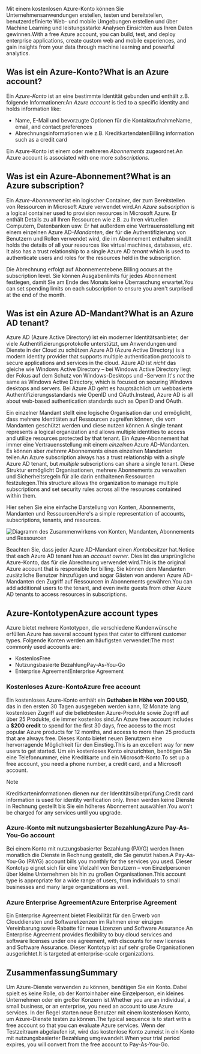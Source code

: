 <span data-ttu-id="9ac22-101">Mit einem kostenlosen Azure-Konto können Sie Unternehmensanwendungen erstellen, testen und bereitstellen, benutzerdefinierte Web- und mobile Umgebungen erstellen und über Machine Learning und leistungsstarke Analysen Einsichten aus Ihren Daten gewinnen.</span><span class="sxs-lookup"><span data-stu-id="9ac22-101">With a free Azure account, you can build, test, and deploy enterprise applications, create custom web and mobile experiences, and gain insights from your data through machine learning and powerful analytics.</span></span>

## <a name="what-is-an-azure-account"></a><span data-ttu-id="9ac22-102">Was ist ein Azure-Konto?</span><span class="sxs-lookup"><span data-stu-id="9ac22-102">What is an Azure account?</span></span>

<span data-ttu-id="9ac22-103">Ein _Azure-Konto_ ist an eine bestimmte Identität gebunden und enthält z.B. folgende Informationen:</span><span class="sxs-lookup"><span data-stu-id="9ac22-103">An _Azure account_ is tied to a specific identity and holds information like:</span></span>

- <span data-ttu-id="9ac22-104">Name, E-Mail und bevorzugte Optionen für die Kontaktaufnahme</span><span class="sxs-lookup"><span data-stu-id="9ac22-104">Name, email, and contact preferences</span></span>
- <span data-ttu-id="9ac22-105">Abrechnungsinformationen wie z.B. Kreditkartendaten</span><span class="sxs-lookup"><span data-stu-id="9ac22-105">Billing information such as a credit card</span></span>

<span data-ttu-id="9ac22-106">Ein Azure-Konto ist einem oder mehreren _Abonnements_ zugeordnet.</span><span class="sxs-lookup"><span data-stu-id="9ac22-106">An Azure account is associated with one more  _subscriptions_.</span></span>

## <a name="what-is-an-azure-subscription"></a><span data-ttu-id="9ac22-107">Was ist ein Azure-Abonnement?</span><span class="sxs-lookup"><span data-stu-id="9ac22-107">What is an Azure subscription?</span></span>

<span data-ttu-id="9ac22-108">Ein _Azure-Abonnement_ ist ein logischer Container, der zum Bereitstellen von Ressourcen in Microsoft Azure verwendet wird.</span><span class="sxs-lookup"><span data-stu-id="9ac22-108">An _Azure subscription_ is a logical container used to provision resources in Microsoft Azure.</span></span> <span data-ttu-id="9ac22-109">Er enthält Details zu all Ihren Ressourcen wie z.B. zu Ihren virtuellen Computern, Datenbanken usw. Er hat außerdem eine Vertrauensstellung mit einem einzelnen Azure AD-_Mandanten_, der für die Authentifizierung von Benutzern und Rollen verwendet wird, die im Abonnement enthalten sind.</span><span class="sxs-lookup"><span data-stu-id="9ac22-109">It holds the details of all your resources like virtual machines, databases, etc. It also has a trust relationship to a single Azure AD _tenant_ which is used to authenticate users and roles for the resources held in the subscription.</span></span>

<span data-ttu-id="9ac22-110">Die Abrechnung erfolgt auf Abonnementebene.</span><span class="sxs-lookup"><span data-stu-id="9ac22-110">Billing occurs at the subscription level.</span></span> <span data-ttu-id="9ac22-111">Sie können Ausgabenlimits für jedes Abonnement festlegen, damit Sie am Ende des Monats keine Überraschung erwartet.</span><span class="sxs-lookup"><span data-stu-id="9ac22-111">You can set spending limits on each subscription to ensure you aren't surprised at the end of the month.</span></span> 

## <a name="what-is-an-azure-ad-tenant"></a><span data-ttu-id="9ac22-112">Was ist ein Azure AD-Mandant?</span><span class="sxs-lookup"><span data-stu-id="9ac22-112">What is an Azure AD tenant?</span></span>

<span data-ttu-id="9ac22-113">Azure AD (Azure Active Directory) ist ein moderner Identitätsanbieter, der viele Authentifizierungsprotokolle unterstützt, um Anwendungen und Dienste in der Cloud zu schützen.</span><span class="sxs-lookup"><span data-stu-id="9ac22-113">Azure AD (Azure Active Directory) is a modern identity provider that supports multiple authentication protocols to secure applications and services in the cloud.</span></span> <span data-ttu-id="9ac22-114">Azure AD ist _nicht_ das gleiche wie Windows Active Directory – bei Windows Active Directory liegt der Fokus auf dem Schutz von Windows-Desktops und -Servern.</span><span class="sxs-lookup"><span data-stu-id="9ac22-114">It's _not_ the same as Windows Active Directory, which is focused on securing Windows desktops and servers.</span></span> <span data-ttu-id="9ac22-115">Bei Azure AD geht es hauptsächlich um webbasierte Authentifizierungsstandards wie OpenID und OAuth.</span><span class="sxs-lookup"><span data-stu-id="9ac22-115">Instead, Azure AD is all about web-based authentication standards such as OpenID and OAuth.</span></span>

<span data-ttu-id="9ac22-116">Ein einzelner Mandant stellt eine logische Organisation dar und ermöglicht, dass mehrere Identitäten auf Ressourcen zugreifen können, die vom Mandanten geschützt werden und diese nutzen können.</span><span class="sxs-lookup"><span data-stu-id="9ac22-116">A single tenant represents a logical organization and allows multiple identities to access and utilize resources protected by that tenant.</span></span> <span data-ttu-id="9ac22-117">Ein Azure-Abonnement hat immer eine Vertrauensstellung mit einem _einzelnen_ Azure AD-Mandanten. Es können aber _mehrere_ Abonnements einen einzelnen Mandanten teilen.</span><span class="sxs-lookup"><span data-stu-id="9ac22-117">An Azure subscription always has a trust relationship with a _single_ Azure AD tenant, but _multiple_ subscriptions can share a single tenant.</span></span> <span data-ttu-id="9ac22-118">Diese Struktur ermöglicht Organisationen, mehrere Abonnements zu verwalten und Sicherheitsregeln für alle darin enthaltenen Ressourcen festzulegen.</span><span class="sxs-lookup"><span data-stu-id="9ac22-118">This structure allows the organization to manage multiple subscriptions and set security rules across all the resources contained within them.</span></span>

<span data-ttu-id="9ac22-119">Hier sehen Sie eine einfache Darstellung von Konten, Abonnements, Mandanten und Ressourcen.</span><span class="sxs-lookup"><span data-stu-id="9ac22-119">Here's a simple representation of accounts, subscriptions, tenants, and resources.</span></span>

![Diagramm des Zusammenwirkens von Konten, Mandanten, Abonnements und Ressourcen](../media-draft/3-azure-ad-tenant.png)

<span data-ttu-id="9ac22-121">Beachten Sie, dass jeder Azure AD-Mandant einen _Kontobesitzer_ hat.</span><span class="sxs-lookup"><span data-stu-id="9ac22-121">Notice that each Azure AD tenant has an _account owner_.</span></span> <span data-ttu-id="9ac22-122">Dies ist das ursprüngliche Azure-Konto, das für die Abrechnung verwendet wird.</span><span class="sxs-lookup"><span data-stu-id="9ac22-122">This is the original Azure account that is responsible for billing.</span></span> <span data-ttu-id="9ac22-123">Sie können dem Mandanten zusätzliche Benutzer hinzufügen und sogar Gästen von anderen Azure AD-Mandanten den Zugriff auf Ressourcen in Abonnements gewähren.</span><span class="sxs-lookup"><span data-stu-id="9ac22-123">You can add additional users to the tenant, and even invite guests from other Azure AD tenants to access resources in subscriptions.</span></span>

## <a name="azure-account-types"></a><span data-ttu-id="9ac22-124">Azure-Kontotypen</span><span class="sxs-lookup"><span data-stu-id="9ac22-124">Azure account types</span></span>

<span data-ttu-id="9ac22-125">Azure bietet mehrere Kontotypen, die verschiedene Kundenwünsche erfüllen.</span><span class="sxs-lookup"><span data-stu-id="9ac22-125">Azure has several account types that cater to different customer types.</span></span> <span data-ttu-id="9ac22-126">Folgende Konten werden am häufigsten verwendet:</span><span class="sxs-lookup"><span data-stu-id="9ac22-126">The most commonly used accounts are:</span></span>

- <span data-ttu-id="9ac22-127">Kostenlos</span><span class="sxs-lookup"><span data-stu-id="9ac22-127">Free</span></span>
- <span data-ttu-id="9ac22-128">Nutzungsbasierte Bezahlung</span><span class="sxs-lookup"><span data-stu-id="9ac22-128">Pay-As-You-Go</span></span>
- <span data-ttu-id="9ac22-129">Enterprise Agreement</span><span class="sxs-lookup"><span data-stu-id="9ac22-129">Enterprise Agreement</span></span>

### <a name="azure-free-account"></a><span data-ttu-id="9ac22-130">Kostenloses Azure-Konto</span><span class="sxs-lookup"><span data-stu-id="9ac22-130">Azure free account</span></span>

<span data-ttu-id="9ac22-131">Ein kostenloses Azure-Konto enthält ein **Guthaben in Höhe von 200 USD**, das in den ersten 30 Tagen ausgegeben werden kann, 12 Monate lang kostenlosen Zugriff auf die beliebtesten Azure-Produkte sowie Zugriff auf über 25 Produkte, die immer kostenlos sind.</span><span class="sxs-lookup"><span data-stu-id="9ac22-131">An Azure free account includes a **$200 credit** to spend for the first 30 days, free access to the most popular Azure products for 12 months, and access to more than 25 products that are always free.</span></span> <span data-ttu-id="9ac22-132">Dieses Konto bietet neuen Benutzern eine hervorragende Möglichkeit für den Einstieg.</span><span class="sxs-lookup"><span data-stu-id="9ac22-132">This is an excellent way for new users to get started.</span></span> <span data-ttu-id="9ac22-133">Um ein kostenloses Konto einzurichten, benötigen Sie eine Telefonnummer, eine Kreditkarte und ein Microsoft-Konto.</span><span class="sxs-lookup"><span data-stu-id="9ac22-133">To set up a free account, you need a phone number, a credit card, and a Microsoft account.</span></span>

> [!NOTE]
> <span data-ttu-id="9ac22-134">Kreditkarteninformationen dienen nur der Identitätsüberprüfung.</span><span class="sxs-lookup"><span data-stu-id="9ac22-134">Credit card information is used for identity verification only.</span></span> <span data-ttu-id="9ac22-135">Ihnen werden keine Dienste in Rechnung gestellt bis Sie ein höheres Abonnement auswählen.</span><span class="sxs-lookup"><span data-stu-id="9ac22-135">You won’t be charged for any services until you upgrade.</span></span>

### <a name="azure-pay-as-you-go-account"></a><span data-ttu-id="9ac22-136">Azure-Konto mit nutzungsbasierter Bezahlung</span><span class="sxs-lookup"><span data-stu-id="9ac22-136">Azure Pay-As-You-Go account</span></span>

<span data-ttu-id="9ac22-137">Bei einem Konto mit nutzungsbasierter Bezahlung (PAYG) werden Ihnen monatlich die Dienste in Rechnung gestellt, die Sie genutzt haben.</span><span class="sxs-lookup"><span data-stu-id="9ac22-137">A Pay-As-You-Go (PAYG) account bills you monthly for the services you used.</span></span> <span data-ttu-id="9ac22-138">Dieser Kontotyp eignet sich für eine Vielzahl von Benutzern – von Einzelpersonen über kleine Unternehmen bis hin zu großen Organisationen.</span><span class="sxs-lookup"><span data-stu-id="9ac22-138">This account type is appropriate for a wide range of users, from individuals to small businesses and many large organizations as well.</span></span>

### <a name="azure-enterprise-agreement"></a><span data-ttu-id="9ac22-139">Azure Enterprise Agreement</span><span class="sxs-lookup"><span data-stu-id="9ac22-139">Azure Enterprise Agreement</span></span>

<span data-ttu-id="9ac22-140">Ein Enterprise Agreement bietet Flexibilität für den Erwerb von Clouddiensten und Softwarelizenzen im Rahmen einer einzigen Vereinbarung sowie Rabatte für neue Lizenzen und Software Assurance.</span><span class="sxs-lookup"><span data-stu-id="9ac22-140">An Enterprise Agreement provides flexibility to buy cloud services and software licenses under one agreement, with discounts for new licenses and Software Assurance.</span></span> <span data-ttu-id="9ac22-141">Dieser Kontotyp ist auf sehr große Organisationen ausgerichtet.</span><span class="sxs-lookup"><span data-stu-id="9ac22-141">It is targeted at enterprise-scale organizations.</span></span>

## <a name="summary"></a><span data-ttu-id="9ac22-142">Zusammenfassung</span><span class="sxs-lookup"><span data-stu-id="9ac22-142">Summary</span></span>

<span data-ttu-id="9ac22-143">Um Azure-Dienste verwenden zu können, benötigen Sie ein Konto. Dabei spielt es keine Rolle, ob der Kontoinhaber eine Einzelperson, ein kleines Unternehmen oder ein großer Konzern ist.</span><span class="sxs-lookup"><span data-stu-id="9ac22-143">Whether you are an individual, a small business, or an enterprise, you need an account to use Azure services.</span></span> <span data-ttu-id="9ac22-144">In der Regel starten neue Benutzer mit einem kostenlosen Konto, um Azure-Dienste testen zu können.</span><span class="sxs-lookup"><span data-stu-id="9ac22-144">The typical sequence is to start with a free account so that you can evaluate Azure services.</span></span> <span data-ttu-id="9ac22-145">Wenn der Testzeitraum abgelaufen ist, wird das kostenlose Konto zumeist in ein Konto mit nutzungsbasierter Bezahlung umgewandelt.</span><span class="sxs-lookup"><span data-stu-id="9ac22-145">When your trial period expires, you will convert from the free account to Pay-As-You-Go.</span></span>